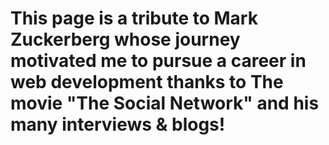 # This page is a tribute to Mark Zuckerberg whose journey motivated me to pursue a career in web development thanks to The movie "The Social Network" and his many interviews & blogs!
